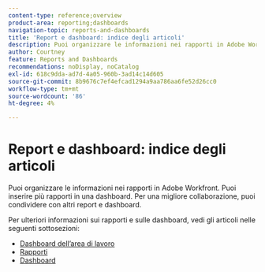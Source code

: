 ```yaml
---
content-type: reference;overview
product-area: reporting;dashboards
navigation-topic: reports-and-dashboards
title: 'Report e dashboard: indice degli articoli'
description: Puoi organizzare le informazioni nei rapporti in Adobe Workfront. Puoi inserire più rapporti in una dashboard. Per una migliore collaborazione, puoi condividere con altri report e dashboard.
author: Courtney
feature: Reports and Dashboards
recommendations: noDisplay, noCatalog
exl-id: 618c9dda-ad7d-4a05-960b-3ad14c14d605
source-git-commit: 8b9676c7ef4efcad1294a9aa786aa6fe52d26cc0
workflow-type: tm+mt
source-wordcount: '86'
ht-degree: 4%

---
```



# Report e dashboard: indice degli articoli

<!--Audited: 01/2024-->

Puoi organizzare le informazioni nei rapporti in Adobe Workfront. Puoi inserire più rapporti in una dashboard. Per una migliore collaborazione, puoi condividere con altri report e dashboard.

Per ulteriori informazioni sui rapporti e sulle dashboard, vedi gli articoli nelle seguenti sottosezioni:

* [Dashboard dell’area di lavoro](../reports-and-dashboards/canvas-dashboards/canvas-dashboards-overview.md)
* [Rapporti](../reports-and-dashboards/reports/reports-overview.md)
* [Dashboard](../reports-and-dashboards/dashboards/dashboards-overview.md)

